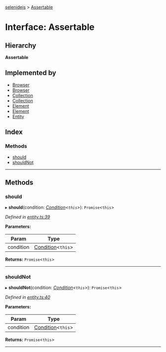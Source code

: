 [selenidejs](../README.md) > [Assertable](../interfaces/assertable.md)

# Interface: Assertable

## Hierarchy

**Assertable**

## Implemented by

* [Browser](../classes/browser.md)
* [Browser](../classes/browser.md)
* [Collection](../classes/collection.md)
* [Collection](../classes/collection.md)
* [Element](../classes/element.md)
* [Element](../classes/element.md)
* [Entity](../classes/entity.md)

## Index

### Methods

* [should](assertable.md#should)
* [shouldNot](assertable.md#shouldnot)

---

## Methods

<a id="should"></a>

###  should

▸ **should**(condition: *[Condition](../modules/condition.md)<`this`>*): `Promise`<`this`>

*Defined in [entity.ts:39](https://github.com/KnowledgeExpert/selenidejs/blob/master/lib/entity.ts#L39)*

**Parameters:**

| Param | Type |
| ------ | ------ |
| condition | [Condition](../modules/condition.md)<`this`> |

**Returns:** `Promise`<`this`>

___
<a id="shouldnot"></a>

###  shouldNot

▸ **shouldNot**(condition: *[Condition](../modules/condition.md)<`this`>*): `Promise`<`this`>

*Defined in [entity.ts:40](https://github.com/KnowledgeExpert/selenidejs/blob/master/lib/entity.ts#L40)*

**Parameters:**

| Param | Type |
| ------ | ------ |
| condition | [Condition](../modules/condition.md)<`this`> |

**Returns:** `Promise`<`this`>

___

